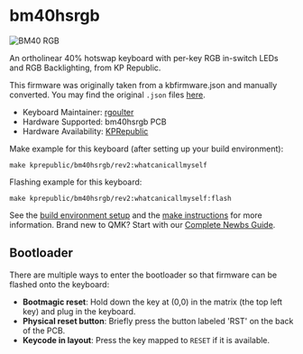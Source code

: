 # bm40hsrgb

![BM40 RGB](https://i.imgur.com/eOqXMlNh.jpg)

An ortholinear 40% hotswap keyboard with per-key RGB in-switch LEDs and RGB Backlighting, from KP Republic.

This firmware was originally taken from a kbfirmware.json and manually converted. You may find the original `.json` files [here](https://drive.google.com/drive/folders/1tlTHQIFcluK2mjZ4UbbKCsdRLgSRSPw6).

* Keyboard Maintainer: [rgoulter](https://github.com/rgoulter)
* Hardware Supported: bm40hsrgb PCB
* Hardware Availability: [KPRepublic](https://www.aliexpress.com/item/4001147779116.html)

Make example for this keyboard (after setting up your build environment):

    make kprepublic/bm40hsrgb/rev2:whatcanicallmyself

Flashing example for this keyboard:

    make kprepublic/bm40hsrgb/rev2:whatcanicallmyself:flash

See the [build environment setup](https://docs.qmk.fm/#/getting_started_build_tools) and the [make instructions](https://docs.qmk.fm/#/getting_started_make_guide) for more information. Brand new to QMK? Start with our [Complete Newbs Guide](https://docs.qmk.fm/#/newbs).

## Bootloader

There are multiple ways to enter the bootloader so that firmware can be flashed onto the keyboard:

* **Bootmagic reset**: Hold down the key at (0,0) in the matrix (the top left key) and plug in the keyboard.
* **Physical reset button**: Briefly press the button labeled 'RST' on the back of the PCB.
* **Keycode in layout**: Press the key mapped to `RESET` if it is available.
